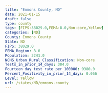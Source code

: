 ```yaml
---
title: "Emmons County, ND"
date: 2021-01-15
draft: false
type: county
tags: [FIPS:38029.0,FEMA:8.0,Non-core,Yellow]
categories: [ND]
County: Emmons County
State: ND
FIPS: 38029.0
FEMA_Region: 8.0
Population: 3241.0
NCHS_Urban_Rural_Classification: Non-core
Tests_in_prior_14_days: 304.0
Fourteen_day_test_rate_per_100000: 9380.0
Percent_Positivity_in_prior_14_days: 0.066
Level: Yellow
url: /states/ND/emmons-county
---
```



